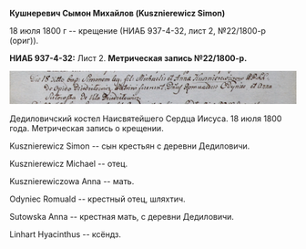 **Кушнеревич Сымон Михайлов (Kusznierewicz Simon)**

18 июля 1800 г -- крещение (НИАБ 937-4-32, лист 2, №22/1800-р (ориг)).

**НИАБ 937-4-32:** Лист 2. **Метрическая запись №22/1800-р.**

![](./media/a19fbe25b1447a5f49ae33de91eabb63421eb318.png)

Дедиловичский костел Наисвятейшего Сердца Иисуса. 18 июля 1800 года.
Метрическая запись о крещении.

Kusznierewicz Simon -- сын крестьян с деревни Дедиловичи.

Kusznierewicz Michael -- отец.

Kusznierewiczowa Anna -- мать.

Odyniec Romuald -- крестный отец, шляхтич.

Sutowska Anna -- крестная мать, с деревни Дедиловичи.

Linhart Hyacinthus -- ксёндз.
